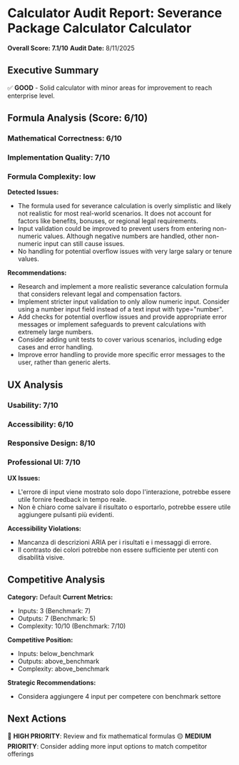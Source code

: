 # Calculator Audit Report: Severance Package Calculator Calculator

**Overall Score: 7.1/10**
**Audit Date:** 8/11/2025

## Executive Summary

✅ **GOOD** - Solid calculator with minor areas for improvement to reach enterprise level.

## Formula Analysis (Score: 6/10)

### Mathematical Correctness: 6/10
### Implementation Quality: 7/10
### Formula Complexity: low

**Detected Issues:**
- The formula used for severance calculation is overly simplistic and likely not realistic for most real-world scenarios.  It does not account for factors like benefits, bonuses, or regional legal requirements.
- Input validation could be improved to prevent users from entering non-numeric values. Although negative numbers are handled, other non-numeric input can still cause issues.
- No handling for potential overflow issues with very large salary or tenure values.

**Recommendations:**
- Research and implement a more realistic severance calculation formula that considers relevant legal and compensation factors.
- Implement stricter input validation to only allow numeric input. Consider using a number input field instead of a text input with type="number".
- Add checks for potential overflow issues and provide appropriate error messages or implement safeguards to prevent calculations with extremely large numbers.
- Consider adding unit tests to cover various scenarios, including edge cases and error handling.
- Improve error handling to provide more specific error messages to the user, rather than generic alerts.

## UX Analysis

### Usability: 7/10
### Accessibility: 6/10  
### Responsive Design: 8/10
### Professional UI: 7/10

**UX Issues:**
- L'errore di input viene mostrato solo dopo l'interazione, potrebbe essere utile fornire feedback in tempo reale.
- Non è chiaro come salvare il risultato o esportarlo, potrebbe essere utile aggiungere pulsanti più evidenti.

**Accessibility Violations:**
- Mancanza di descrizioni ARIA per i risultati e i messaggi di errore.
- Il contrasto dei colori potrebbe non essere sufficiente per utenti con disabilità visive.

## Competitive Analysis

**Category:** Default
**Current Metrics:**
- Inputs: 3 (Benchmark: 7)
- Outputs: 7 (Benchmark: 5)
- Complexity: 10/10 (Benchmark: 7/10)

**Competitive Position:**
- Inputs: below_benchmark
- Outputs: above_benchmark  
- Complexity: above_benchmark

**Strategic Recommendations:**
- Considera aggiungere 4 input per competere con benchmark settore

## Next Actions

🔴 **HIGH PRIORITY**: Review and fix mathematical formulas
🟡 **MEDIUM PRIORITY**: Consider adding more input options to match competitor offerings
